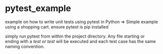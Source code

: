 # pytest_example

example on how to write unit tests using pytest in Python => Simple example using a shopping cart.
ensure pytest is pip installed

simply run pytest from within the project directory. 
Any file starting or ending with a _test or test_ will be executed and each test case has the same naming convention.
